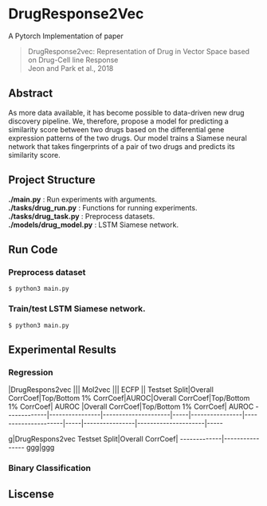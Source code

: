 # DrugResponse2Vec
A Pytorch Implementation of paper
> DrugResponse2vec: Representation of Drug in Vector Space based on Drug-Cell line Response <br>
> Jeon and Park et al., 2018

## Abstract
As more data available, it has become possible to data-driven new drug discovery pipeline. We, therefore, propose a model for predicting a similarity score between two drugs based on the differential gene expression patterns of the two drugs. Our model trains a Siamese neural network that takes fingerprints of a pair of two drugs and predicts its similarity score.

## Project Structure
**./main.py** : Run experiments with arguments. <br>
**./tasks/drug_run.py** : Functions for running experiments. <br>
**./tasks/drug_task.py** : Preprocess datasets. <br>
**./models/drug_model.py** : LSTM Siamese network. <br>

## Run Code
### Preprocess dataset
```
$ python3 main.py
```
### Train/test LSTM Siamese network.
```
$ python3 main.py
```

## Experimental Results
### Regression
 |DrugRespons2vec ||| Mol2vec ||| ECFP ||
Testset Split|Overall CorrCoef|Top/Bottom 1% CorrCoef|AUROC|Overall CorrCoef|Top/Bottom 1% CorrCoef| AUROC |Overall CorrCoef|Top/Bottom 1% CorrCoef| AUROC
-------------|----------------|---------------------|-----|----------------|---------------------|-----|----------------|---------------------|-----

g|DrugRespons2vec
Testset Split|Overall CorrCoef|
-------------|----------------
ggg|ggg
### Binary Classification

## Liscense
